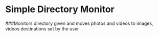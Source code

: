 # Simple Directory Monitor
###Monitors directory given and moves photos and videos to images, videos destinations set by the user
